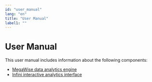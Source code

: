 ```yaml
---
id: "user_manual"
lang: "en"
title: "User Manual"
label1: ""
---
```

# User Manual

This user manual includes information about the following components:
* [MegaWise data analytics engine](./megawise/megawise_intro.md)
* [Infini interactive analytics interface](./infini/infini_intro.md)
